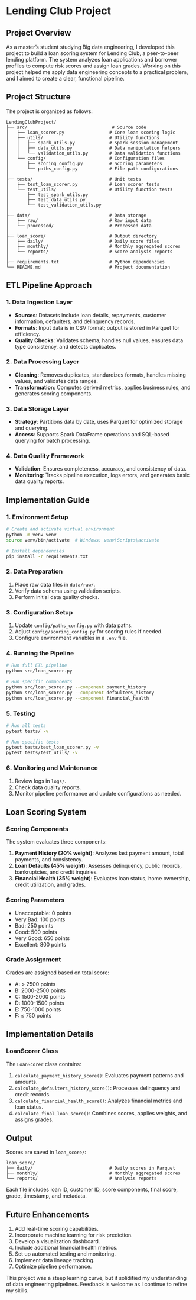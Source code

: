 # Lending Club Project

## Project Overview
As a master’s student studying Big data engineering, I developed this project to build a loan scoring system for Lending Club, a peer-to-peer lending platform. The system analyzes loan applications and borrower profiles to compute risk scores and assign loan grades. Working on this project helped me apply data engineering concepts to a practical problem, and I aimed to create a clear, functional pipeline.

## Project Structure
The project is organized as follows:

```
LendingClubProject/
├── src/                                # Source code
│   ├── loan_scorer.py                 # Core loan scoring logic
│   ├── utils/                         # Utility functions
│   │   ├── spark_utils.py             # Spark session management
│   │   ├── data_utils.py              # Data manipulation helpers
│   │   └── validation_utils.py        # Data validation functions
│   └── config/                        # Configuration files
│       ├── scoring_config.py          # Scoring parameters
│       └── paths_config.py            # File path configurations
│
├── tests/                             # Unit tests
│   ├── test_loan_scorer.py            # Loan scorer tests
│   └── test_utils/                    # Utility function tests
│       ├── test_spark_utils.py
│       ├── test_data_utils.py
│       └── test_validation_utils.py
│
├── data/                              # Data storage
│   ├── raw/                           # Raw input data
│   └── processed/                     # Processed data
│
├── loan_score/                        # Output directory
│   ├── daily/                         # Daily score files
│   ├── monthly/                       # Monthly aggregated scores
│   └── reports/                       # Score analysis reports
│
├── requirements.txt                   # Python dependencies
└── README.md                          # Project documentation
```

## ETL Pipeline Approach

### 1. Data Ingestion Layer
- **Sources**: Datasets include loan details, repayments, customer information, defaulters, and delinquency records.
- **Formats**: Input data is in CSV format; output is stored in Parquet for efficiency.
- **Quality Checks**: Validates schema, handles null values, ensures data type consistency, and detects duplicates.

### 2. Data Processing Layer
- **Cleaning**: Removes duplicates, standardizes formats, handles missing values, and validates data ranges.
- **Transformation**: Computes derived metrics, applies business rules, and generates scoring components.

### 3. Data Storage Layer
- **Strategy**: Partitions data by date, uses Parquet for optimized storage and querying.
- **Access**: Supports Spark DataFrame operations and SQL-based querying for batch processing.

### 4. Data Quality Framework
- **Validation**: Ensures completeness, accuracy, and consistency of data.
- **Monitoring**: Tracks pipeline execution, logs errors, and generates basic data quality reports.

## Implementation Guide

### 1. Environment Setup
```bash
# Create and activate virtual environment
python -m venv venv
source venv/bin/activate  # Windows: venv\Scripts\activate

# Install dependencies
pip install -r requirements.txt
```

### 2. Data Preparation
1. Place raw data files in `data/raw/`.
2. Verify data schema using validation scripts.
3. Perform initial data quality checks.

### 3. Configuration Setup
1. Update `config/paths_config.py` with data paths.
2. Adjust `config/scoring_config.py` for scoring rules if needed.
3. Configure environment variables in a `.env` file.

### 4. Running the Pipeline
```bash
# Run full ETL pipeline
python src/loan_scorer.py

# Run specific components
python src/loan_scorer.py --component payment_history
python src/loan_scorer.py --component defaulters_history
python src/loan_scorer.py --component financial_health
```

### 5. Testing
```bash
# Run all tests
pytest tests/ -v

# Run specific tests
pytest tests/test_loan_scorer.py -v
pytest tests/test_utils/ -v
```

### 6. Monitoring and Maintenance
1. Review logs in `logs/`.
2. Check data quality reports.
3. Monitor pipeline performance and update configurations as needed.

## Loan Scoring System

### Scoring Components
The system evaluates three components:
1. **Payment History (20% weight)**: Analyzes last payment amount, total payments, and consistency.
2. **Loan Defaults (45% weight)**: Assesses delinquency, public records, bankruptcies, and credit inquiries.
3. **Financial Health (35% weight)**: Evaluates loan status, home ownership, credit utilization, and grades.

### Scoring Parameters
- Unacceptable: 0 points
- Very Bad: 100 points
- Bad: 250 points
- Good: 500 points
- Very Good: 650 points
- Excellent: 800 points

### Grade Assignment
Grades are assigned based on total score:
- A: > 2500 points
- B: 2000-2500 points
- C: 1500-2000 points
- D: 1000-1500 points
- E: 750-1000 points
- F: ≤ 750 points

## Implementation Details

### LoanScorer Class
The `LoanScorer` class contains:
1. `calculate_payment_history_score()`: Evaluates payment patterns and amounts.
2. `calculate_defaulters_history_score()`: Processes delinquency and credit records.
3. `calculate_financial_health_score()`: Analyzes financial metrics and loan status.
4. `calculate_final_loan_score()`: Combines scores, applies weights, and assigns grades.

## Output
Scores are saved in `loan_score/`:
```
loan_score/
├── daily/                             # Daily scores in Parquet
├── monthly/                           # Monthly aggregated scores
└── reports/                           # Analysis reports
```
Each file includes loan ID, customer ID, score components, final score, grade, timestamp, and metadata.

## Future Enhancements
1. Add real-time scoring capabilities.
2. Incorporate machine learning for risk prediction.
3. Develop a visualization dashboard.
4. Include additional financial health metrics.
5. Set up automated testing and monitoring.
6. Implement data lineage tracking.
7. Optimize pipeline performance.

This project was a steep learning curve, but it solidified my understanding of data engineering pipelines. Feedback is welcome as I continue to refine my skills.
